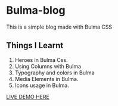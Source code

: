 # Bulma-blog
This is a simple blog made with Bulma CSS

## Things I Learnt

1.   Heroes in Bulma Css.
2. Using Columns with Bulma
3. Typography and colors in Bulma
4.  Media Elements in Bulma.
5.  Icons usage in Bulma.

[LIVE DEMO HERE](bmagoma-blog.netlify.com)

